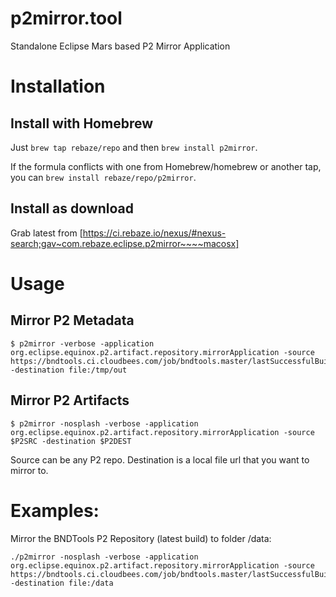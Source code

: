 # p2mirror.tool
Standalone Eclipse Mars based P2 Mirror Application

# Installation

## Install with Homebrew

Just `brew tap rebaze/repo` and then `brew install p2mirror`.

If the formula conflicts with one from Homebrew/homebrew or another tap, you can `brew install rebaze/repo/p2mirror`.
	
## Install as download

Grab latest from [https://ci.rebaze.io/nexus/#nexus-search;gav~com.rebaze.eclipse.p2mirror~~~~macosx]
	
	
# Usage

## Mirror P2 Metadata
	$ p2mirror -verbose -application org.eclipse.equinox.p2.artifact.repository.mirrorApplication -source https://bndtools.ci.cloudbees.com/job/bndtools.master/lastSuccessfulBuild/artifact/build/generated/p2 -destination file:/tmp/out
    
## Mirror P2 Artifacts
    $ p2mirror -nosplash -verbose -application org.eclipse.equinox.p2.artifact.repository.mirrorApplication -source $P2SRC -destination $P2DEST
  
Source can be any P2 repo. Destination is a local file url that you want to mirror to.

# Examples:

Mirror the BNDTools P2 Repository (latest build) to  folder /data:

    ./p2mirror -nosplash -verbose -application org.eclipse.equinox.p2.artifact.repository.mirrorApplication -source https://bndtools.ci.cloudbees.com/job/bndtools.master/lastSuccessfulBuild/artifact/build/generated/p2 -destination file:/data
